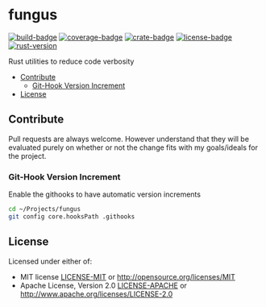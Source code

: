 fungus
====================================================================================================
[![build-badge](https://travis-ci.org/phR0ze/fungus.svg?branch=master)](https://travis-ci.org/phR0ze/fungus)
[![coverage-badge](https://coveralls.io/repos/github/phR0ze/fungus/badge.svg?branch=master)](https://coveralls.io/github/phR0ze/fungus?branch=master)
[![crate-badge](https://img.shields.io/crates/v/fungus.svg)](https://crates.io/crates/fungus)
[![license-badge](https://img.shields.io/crates/l/fungus.svg)](https://opensource.org/licenses/MIT)
[![rust-version](https://img.shields.io/badge/rust-latest%20stable-blue.svg)](https://github.com/rust-lang/rust/releases)

Rust utilities to reduce code verbosity

* [Contribute](#contribute)
  * [Git-Hook Version Increment](#git-hook-version-increment)
* [License](#license)

## Contribute<a name="Contribute"/></a>
Pull requests are always welcome.  However understand that they will be evaluated purely on whether
or not the change fits with my goals/ideals for the project.

### Git-Hook Version Increment <a name="git-hook-version-increment"/></a>
Enable the githooks to have automatic version increments

```bash
cd ~/Projects/fungus
git config core.hooksPath .githooks
```

## License <a name="license"/></a>
Licensed under either of:
 * MIT license [LICENSE-MIT](LICENSE-MIT) or http://opensource.org/licenses/MIT
 * Apache License, Version 2.0 [LICENSE-APACHE](LICENSE-APACHE) or http://www.apache.org/licenses/LICENSE-2.0
